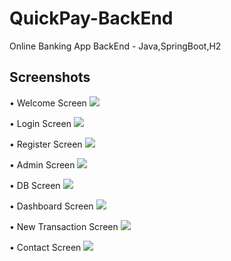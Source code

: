 # QuickPay-BackEnd
Online Banking App BackEnd - Java,SpringBoot,H2  


## Screenshots  

•	Welcome Screen 
<img src="https://i.imgur.com/hlh7llE.jpg" />   


•	Login Screen
<img src="https://i.imgur.com/MYvmi8C.jpg" />  


•	Register Screen
<img src="https://i.imgur.com/g3CnXPd.jpg" />  


•	Admin Screen
<img src="https://i.imgur.com/95Kpewi.jpg" />  


•	DB Screen
<img src="https://i.imgur.com/lRlGaeA.jpg" />  


•	Dashboard Screen
<img src="https://i.imgur.com/gijxTYk.jpg" />  


•	New Transaction Screen
<img src="https://i.imgur.com/TTaPsK3.jpg" />  


•	Contact Screen
<img src="https://i.imgur.com/agTywBV.jpg" />  


